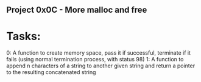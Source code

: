 ## Project 0x0C - More malloc and free

# Tasks:
0: A function to create memory space, pass it if successful, terminate
   if it fails (using normal termination process, with status 98)
1: A function to append n characters of a string to another given string
   and return a pointer to the resulting concatenated string

